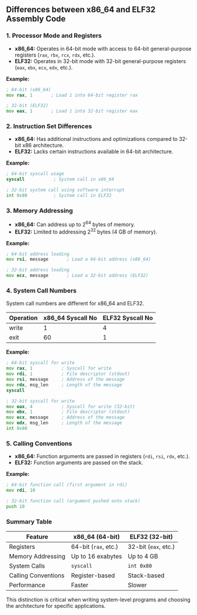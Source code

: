 ## Differences between x86_64 and ELF32 Assembly Code

### 1. Processor Mode and Registers
- **x86_64:** Operates in 64-bit mode with access to 64-bit general-purpose registers (`rax`, `rbx`, `rcx`, `rdx`, etc.).
- **ELF32:** Operates in 32-bit mode with 32-bit general-purpose registers (`eax`, `ebx`, `ecx`, `edx`, etc.).

**Example:**

```asm
; 64-bit (x86_64)
mov rax, 1       ; Load 1 into 64-bit register rax

; 32-bit (ELF32)
mov eax, 1       ; Load 1 into 32-bit register eax
```

### 2. Instruction Set Differences
- **x86_64:** Has additional instructions and optimizations compared to 32-bit x86 architecture.
- **ELF32:** Lacks certain instructions available in 64-bit architecture.

**Example:**

```asm
; 64-bit syscall usage
syscall           ; System call in x86_64

; 32-bit system call using software interrupt
int 0x80          ; System call in ELF32
```

### 3. Memory Addressing
- **x86_64:** Can address up to 2<sup>64</sup> bytes of memory.
- **ELF32:** Limited to addressing 2<sup>32</sup> bytes (4 GB of memory).

**Example:**

```asm
; 64-bit address loading
mov rsi, message       ; Load a 64-bit address (x86_64)

; 32-bit address loading
mov ecx, message       ; Load a 32-bit address (ELF32)
```

### 4. System Call Numbers
System call numbers are different for x86_64 and ELF32.

| **Operation** | **x86_64 Syscall No** | **ELF32 Syscall No** |
|---------------|------------------------|----------------------|
| write         | 1                      | 4                    |
| exit          | 60                     | 1                    |

**Example:**

```asm
; 64-bit syscall for write
mov rax, 1           ; Syscall for write
mov rdi, 1           ; File descriptor (stdout)
mov rsi, message     ; Address of the message
mov rdx, msg_len     ; Length of the message
syscall

; 32-bit syscall for write
mov eax, 4           ; Syscall for write (32-bit)
mov ebx, 1           ; File descriptor (stdout)
mov ecx, message     ; Address of the message
mov edx, msg_len     ; Length of the message
int 0x80
```

### 5. Calling Conventions
- **x86_64:** Function arguments are passed in registers (`rdi`, `rsi`, `rdx`, etc.).
- **ELF32:** Function arguments are passed on the stack.

**Example:**

```asm
; 64-bit function call (first argument in rdi)
mov rdi, 10

; 32-bit function call (argument pushed onto stack)
push 10
```

### Summary Table

| **Feature**        | **x86_64 (64-bit)** | **ELF32 (32-bit)** |
|--------------------|---------------------|--------------------|
| Registers          | 64-bit (`rax`, etc.) | 32-bit (`eax`, etc.) |
| Memory Addressing  | Up to 16 exabytes    | Up to 4 GB          |
| System Calls       | `syscall`            | `int 0x80`          |
| Calling Conventions| Register-based       | Stack-based         |
| Performance        | Faster               | Slower              |

This distinction is critical when writing system-level programs and choosing the architecture for specific applications.

